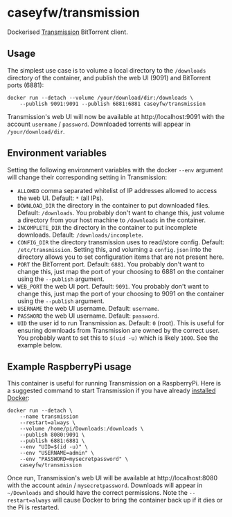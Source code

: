 # caseyfw/transmission

Dockerised [Transmission](https://en.wikipedia.org/wiki/Transmission_(BitTorrent_client)) BitTorrent client.

## Usage
The simplest use case is to volume a local directory to the `/downloads` directory of the container, and publish the web UI (9091) and BitTorrent ports (6881):

```
docker run --detach --volume /your/download/dir:/downloads \
    --publish 9091:9091 --publish 6881:6881 caseyfw/transmission
```

Transmission's web UI will now be available at http://localhost:9091 with the account `username` / `password`. Downloaded torrents will appear in `/your/download/dir`.

## Environment variables
Setting the following environment variables with the docker `--env` argument will change their corresponding setting in Transmission:

- `ALLOWED` comma separated whitelist of IP addresses allowed to access the web UI. Default: `*` (all IPs).
- `DOWNLOAD_DIR` the directory in the container to put downloaded files. Default: `/downloads`. You probably don't want to change this, just volume a directory from your host machine to `/downloads` in the container.
- `INCOMPLETE_DIR` the directory in the container to put incomplete downloads. Default: `/downloads/incomplete`.
- `CONFIG_DIR` the directory transmission uses to read/store config. Default: `/etc/transmission`. Setting this, and voluming a `config.json` into the directory allows you to set configuration items that are not present here.
- `PORT` the BitTorrent port. Default: `6881`. You probably don't want to change this, just map the port of your choosing to 6881 on the container using the `--publish` argument.
- `WEB_PORT` the web UI port. Default: `9091`. You probably don't want to change this, just map the port of your choosing to 9091 on the container using the `--publish` argument.
- `USERNAME` the web UI username. Default: `username`.
- `PASSWORD` the web UI username. Default: `password`.
- `UID` the user id to run Transmission as. Default: `0` (root). This is useful for ensuring downloads from Transmission are owned by the correct user. You probably want to set this to `$(uid -u)` which is likely `1000`. See the example below.

## Example RaspberryPi usage
This container is useful for running Transmission on a RaspberryPi. Here is a suggested command to start Transmission if you have already [installed Docker](https://github.com/umiddelb/armhf/wiki/Get-Docker-up-and-running-on-the-RaspberryPi-(ARMv6)-in-three-steps):

```
docker run --detach \
    --name transmission
    --restart=always \
    --volume /home/pi/Downloads:/downloads \
    --publish 8080:9091 \
    --publish 6881:6881 \
    --env "UID=$(id -u)" \
    --env "USERNAME=admin" \
    --env "PASSWORD=mysecretpassword" \
    caseyfw/transmission
```

Once run, Transmission's web UI will be available at http://localhost:8080 with the account `admin` / `mysecretpassword`. Downloads will appear in `~/Downloads` and should have the correct permissions. Note the `--restart=always` will cause Docker to bring the container back up if it dies or the Pi is restarted.
